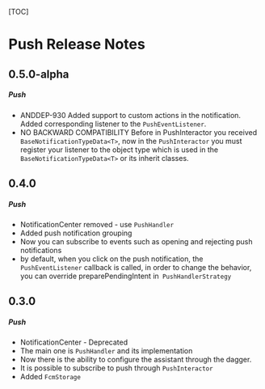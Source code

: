 [TOC]
# Push Release Notes
## 0.5.0-alpha
##### Push
* ANDDEP-930 Added support to custom actions in the notification. Added corresponding listener to the `PushEventListener`.
* NO BACKWARD COMPATIBILITY Before in PushInteractor you received `BaseNotificationTypeData<T>`, now in the `PushInteractor` you must register your listener to the object type which is used in the `BaseNotificationTypeData<T>` or its inherit classes.
## 0.4.0
##### Push
* NotificationCenter removed - use `PushHandler`
* Added push notification grouping
* Now you can subscribe to events such as opening and rejecting push notifications
* by default, when you click on the push notification, the `PushEventListener` callback is called, in order to change the behavior, you can override preparePendingIntent in` PushHandlerStrategy`
## 0.3.0
##### Push
* NotificationCenter - Deprecated
* The main one is `PushHandler` and its implementation
* Now there is the ability to configure the assistant through the dagger.
* It is possible to subscribe to push through `PushInteractor`
* Added `FcmStorage`